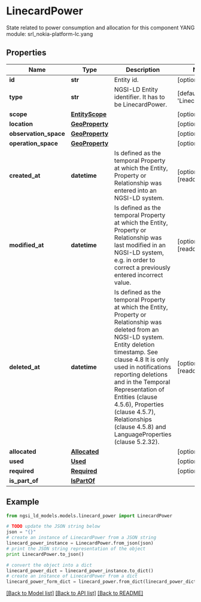 # LinecardPower

State related to power consumption and allocation for this component  YANG module: srl_nokia-platform-lc.yang 

## Properties

Name | Type | Description | Notes
------------ | ------------- | ------------- | -------------
**id** | **str** | Entity id.  | [optional] 
**type** | **str** | NGSI-LD Entity identifier. It has to be LinecardPower. | [default to 'LinecardPower']
**scope** | [**EntityScope**](EntityScope.md) |  | [optional] 
**location** | [**GeoProperty**](GeoProperty.md) |  | [optional] 
**observation_space** | [**GeoProperty**](GeoProperty.md) |  | [optional] 
**operation_space** | [**GeoProperty**](GeoProperty.md) |  | [optional] 
**created_at** | **datetime** | Is defined as the temporal Property at which the Entity, Property or Relationship was entered into an NGSI-LD system.  | [optional] [readonly] 
**modified_at** | **datetime** | Is defined as the temporal Property at which the Entity, Property or Relationship was last modified in an NGSI-LD system, e.g. in order to correct a previously entered incorrect value.  | [optional] [readonly] 
**deleted_at** | **datetime** | Is defined as the temporal Property at which the Entity, Property or Relationship was deleted from an NGSI-LD system.  Entity deletion timestamp. See clause 4.8 It is only used in notifications reporting deletions and in the Temporal Representation of Entities (clause 4.5.6), Properties (clause 4.5.7), Relationships (clause 4.5.8) and LanguageProperties (clause 5.2.32).  | [optional] [readonly] 
**allocated** | [**Allocated**](Allocated.md) |  | [optional] 
**used** | [**Used**](Used.md) |  | [optional] 
**required** | [**Required**](Required.md) |  | [optional] 
**is_part_of** | [**IsPartOf**](IsPartOf.md) |  | 

## Example

```python
from ngsi_ld_models.models.linecard_power import LinecardPower

# TODO update the JSON string below
json = "{}"
# create an instance of LinecardPower from a JSON string
linecard_power_instance = LinecardPower.from_json(json)
# print the JSON string representation of the object
print LinecardPower.to_json()

# convert the object into a dict
linecard_power_dict = linecard_power_instance.to_dict()
# create an instance of LinecardPower from a dict
linecard_power_form_dict = linecard_power.from_dict(linecard_power_dict)
```
[[Back to Model list]](../README.md#documentation-for-models) [[Back to API list]](../README.md#documentation-for-api-endpoints) [[Back to README]](../README.md)


